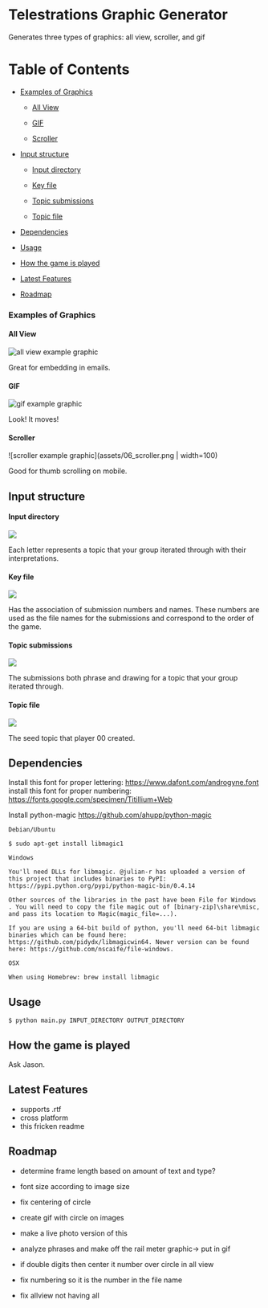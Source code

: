 # Telestrations Graphic Generator

Generates three types of graphics: all view, scroller, and gif

# Table of Contents
- [Examples of Graphics](#examples-of-graphics)

    - [All View](#all-view)
    
    - [GIF](#gif)
    
    - [Scroller](#scroller)
- [Input structure](#input-structure)

    - [Input directory](#input-directory)
    
    - [Key file](#key-file)
    
    - [Topic submissions](#topic-submissions)
    
    - [Topic file](#topic-file)
- [Dependencies](#dependencies)
- [Usage](#usage)
- [How the game is played](#how-the-game-is-played)
- [Latest Features](#latest-features)
- [Roadmap](#roadmap)

### Examples of Graphics
#### All View
![all view example graphic](assets/H_all_view.png)

Great for embedding in emails.

#### GIF
![gif example graphic](assets/F_motion.gif)

Look! It moves!

#### Scroller
![scroller example graphic](assets/06_scroller.png | width=100)

Good for thumb scrolling on mobile.

## Input structure

#### Input directory
![](assets/base.png)

Each letter represents a topic that your group iterated through with their interpretations.

#### Key file
![](assets/key.png)

Has the association of submission numbers and names. These numbers are used as the file names for the 
submissions and correspond to the order of the game.

#### Topic submissions
![](assets/topic_submissions.png)

The submissions both phrase and drawing for a topic that your group iterated through. 

#### Topic file
![](assets/topic.png)

The seed topic that player 00 created.


 ## Dependencies
 Install this font for proper lettering: https://www.dafont.com/androgyne.font
 install this font for proper numbering: https://fonts.google.com/specimen/Titillium+Web
 
 Install python-magic
 https://github.com/ahupp/python-magic

```
Debian/Ubuntu

$ sudo apt-get install libmagic1

Windows

You'll need DLLs for libmagic. @julian-r has uploaded a version of this project that includes binaries to PyPI: https://pypi.python.org/pypi/python-magic-bin/0.4.14

Other sources of the libraries in the past have been File for Windows . You will need to copy the file magic out of [binary-zip]\share\misc, and pass its location to Magic(magic_file=...).

If you are using a 64-bit build of python, you'll need 64-bit libmagic binaries which can be found here: https://github.com/pidydx/libmagicwin64. Newer version can be found here: https://github.com/nscaife/file-windows.

OSX

When using Homebrew: brew install libmagic
```

## Usage

```$ python main.py INPUT_DIRECTORY OUTPUT_DIRECTORY```

## How the game is played

Ask Jason.

## Latest Features

- supports .rtf
- cross platform
- this fricken readme

## Roadmap
 
 - determine frame length based on amount of text and type?
 - font size according to image size
 - fix centering of circle
 - create gif with circle on images
 - make a live photo version of this
 - analyze phrases and make off the rail meter graphic-> put in gif
    
 - if double digits then center it number over circle in all view
 - fix numbering so it is the number in the file name
 - fix allview not having all